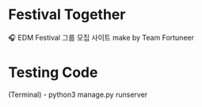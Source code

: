 # Festival Together
&#127911; EDM Festival 그룹 모집 사이트 make by Team Fortuneer

# Testing Code
(Terminal) - python3 manage.py runserver

